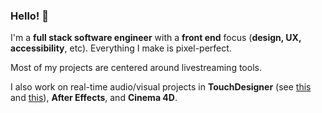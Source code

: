 ### Hello! 👋

I'm a **full stack software engineer** with a **front end** focus (**design, UX, accessibility**, etc). Everything I make is pixel-perfect.

Most of my projects are centered around livestreaming tools.

I also work on real-time audio/visual projects in **TouchDesigner** (see [this][1] and [this][2]), **After Effects**, and **Cinema 4D**.

[1]: https://github.com/acdvs/TD-OBSWebSocket
[2]: https://github.com/acdvs/TD-Packager
